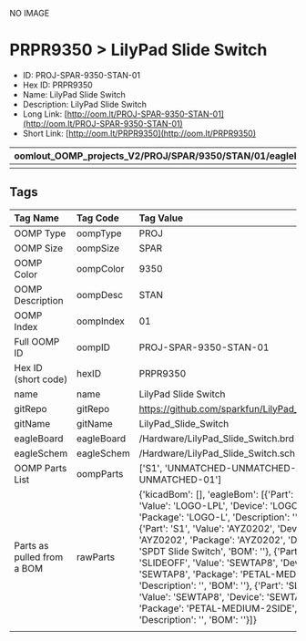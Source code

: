 


  
NO IMAGE  
# PRPR9350 > LilyPad Slide Switch

- ID: PROJ-SPAR-9350-STAN-01
- Hex ID: PRPR9350
- Name: LilyPad Slide Switch
- Description: LilyPad Slide Switch
- Long Link: [http://oom.lt/PROJ-SPAR-9350-STAN-01](http://oom.lt/PROJ-SPAR-9350-STAN-01)
- Short Link: [http://oom.lt/PRPR9350](http://oom.lt/PRPR9350)
  

|oomlout_OOMP_projects_V2/PROJ/SPAR/9350/STAN/01/eagleImage.png|oomlout_OOMP_projects_V2/PROJ/SPAR/9350/STAN/01/eagleSchemImage.png|oomlout_OOMP_projects_V2/PROJ/SPAR/9350/STAN/01/bomBack.png|oomlout_OOMP_projects_V2/PROJ/SPAR/9350/STAN/01/bomFront.png|
| :---: | :---: | :---: | :---: |
|||||

## Tags
  

|Tag Name|Tag Code|Tag Value|
| :--- | :--- | :--- |
|OOMP Type|oompType|PROJ|
|OOMP Size|oompSize|SPAR|
|OOMP Color|oompColor|9350|
|OOMP Description|oompDesc|STAN|
|OOMP Index|oompIndex|01|
|Full OOMP ID|oompID|PROJ-SPAR-9350-STAN-01|
|Hex ID (short code)|hexID|PRPR9350|
|name|name|LilyPad Slide Switch|
|gitRepo|gitRepo|https://github.com/sparkfun/LilyPad_Slide_Switch|
|gitName|gitName|LilyPad_Slide_Switch|
|eagleBoard|eagleBoard|/Hardware/LilyPad_Slide_Switch.brd|
|eagleSchem|eagleSchem|/Hardware/LilyPad_Slide_Switch.sch|
|OOMP Parts List|oompParts|['S1', 'UNMATCHED-UNMATCHED-X-UNMATCHED-01']|
|Parts as pulled from a BOM|rawParts|{'kicadBom': [], 'eagleBom': [{'Part': 'LOGO1', 'Value': 'LOGO-LPL', 'Device': 'LOGO-LPL', 'Package': 'LOGO-L', 'Description': '', 'BOM': ''}, {'Part': 'S1', 'Value': 'AYZ0202', 'Device': 'AYZ0202', 'Package': 'AYZ0202', 'Description': 'SPDT Slide Switch', 'BOM': ''}, {'Part': 'SLIDEOFF', 'Value': 'SEWTAP8', 'Device': 'SEWTAP8', 'Package': 'PETAL-MEDIUM-2SIDE', 'Description': '', 'BOM': ''}, {'Part': 'SLIDEON', 'Value': 'SEWTAP8', 'Device': 'SEWTAP8', 'Package': 'PETAL-MEDIUM-2SIDE', 'Description': '', 'BOM': ''}]}|
||||
